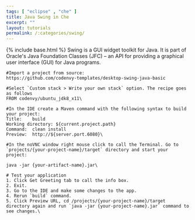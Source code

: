```yaml
---
tags: [ "eclipse" , "che" ]
title: Java Swing in Che
excerpt: ""
layout: tutorials
permalink: /:categories/swing/
---
```

{% include base.html %}
Swing is a GUI widget toolkit for Java. It is part of Oracle's Java Foundation Classes (JFC) – an API for providing a graphical user interface (GUI) for Java programs.
```text  
#Import a project from source:
https://github.com/codenvy-templates/desktop-swing-java-basic

#Select `Custom stack > Write your own stack` option. The recipe goes as follows
FROM codenvy/ubuntu_jdk8_x11\
```

```text  
#In the IDE create a Maven command with the following syntax to build your project:
Title:    build
Working directory: ${current.project.path}
Command:  clean install
Preview:  http://${server.port.6080}\
```

```text  
#In the noVNC window right mouse click to call the Terminal. Go to `projects/{your-project-name}/target` directory and start your project:

java -jar {your-artifact-name}.jar\
```

```text  
# Test your application
1. Click Get Greeting tab to call the info box.
2. Exit.
3. Go to the IDE and make some changes to the app.
4. Rerun `build` command.
5. Click Preview URL, cd /projects/{your-project-name}/target directory again and run `java -jar {your-project-name}.jar` command to see changes.\
```
